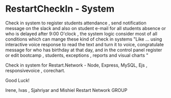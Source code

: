 # RestartCheckIn - System

Check in system to register students attendance , send notification message on the slack and also on student e-mail for all students absence or who is delayed after 9:00 O'clock , the system logic consider most of all conditions which can mange these kind of check in systems "Like … using interactive voice response to read the text and turn it to voice, congratulate message for who has birthday at that day, and in the control panel register or edit bootcamp , students,  exceptions , reports and visual charts  "

Check in system for Restart.Network - Node, Express, MySQL, Ejs , responsivevoice , corechart.

Good Luck!

Irene, Ivas , Sjahriyar and  Mishiel Restart Network GROUP
